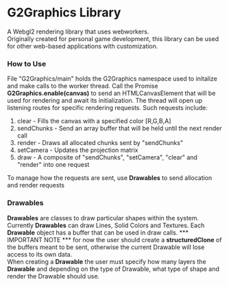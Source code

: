 # G2Graphics Library 

A Webgl2 rendering library that uses webworkers.  
Originally created for personal game development, this library can be used for other web-based applications with customization.

### How to Use 

File "G2Graphics/main" holds the G2Graphics namespace used to initalize and make calls to the worker thread. Call the Promise __G2Graphics.enable(canvas)__ to send an HTMLCanvasElement that will be used for rendering and await its initialization. The thread will open up listening routes for specific rendering requests. Such requests include:

1. clear - Fills the canvas with a specified color [R,G,B,A]
1. sendChunks - Send an array buffer that will be held until the next render call
1. render - Draws all allocated chunks sent by "sendChunks"
1. setCamera - Updates the projection matrix
1. draw - A composite of "sendChunks", "setCamera", "clear" and "render" into one request

To manage how the requests are sent, use **Drawables** to send allocation and render requests

### Drawables 

**Drawables** are classes to draw particular shapes within the system. 
Currently **Drawables** can draw Lines, Solid Colors and Textures.
Each **Drawable** object has a buffer that can be used in draw calls.
*** IMPORTANT NOTE *** for now the user should create a __structuredClone__ of the buffers meant to be sent, otherwise the current Drawable will lose access to its own data.  
When creating a **Drawable** the user must specify how many layers the **Drawable** and depending on the type of Drawable, what type of shape and render the Drawable should use. 
